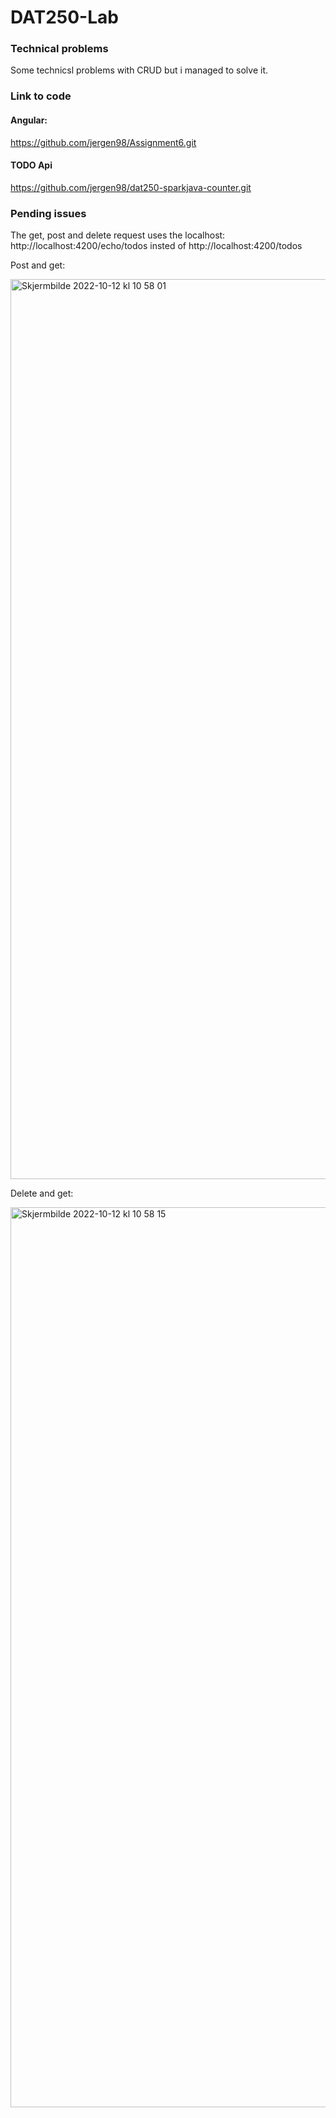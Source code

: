 # DAT250-Lab

### Technical problems
Some technicsl problems with CRUD but i managed to solve it.

### Link to code
#### Angular: 
https://github.com/jergen98/Assignment6.git

#### TODO Api
https://github.com/jergen98/dat250-sparkjava-counter.git

### Pending issues
The get, post and delete request uses the localhost: http://localhost:4200/echo/todos insted of http://localhost:4200/todos


Post and get:

<img width="1440" alt="Skjermbilde 2022-10-12 kl  10 58 01" src="https://user-images.githubusercontent.com/81374042/195299994-0dbfb7dd-51d7-4418-b704-16fdaa3b3218.png">

Delete and get:

<img width="1440" alt="Skjermbilde 2022-10-12 kl  10 58 15" src="https://user-images.githubusercontent.com/81374042/195300020-c7a96ee2-560b-4ef2-9476-7ac47efb3286.png">
